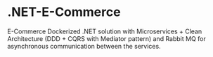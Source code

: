 # .NET-E-Commerce

E-Commerce Dockerized .NET solution with Microservices + Clean Architecture (DDD + CQRS with Mediator pattern) and Rabbit MQ for asynchronous communication between the services.
